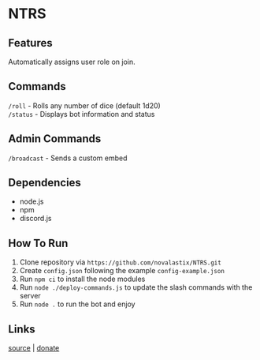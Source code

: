 # NTRS

## Features
Automatically assigns user role on join.

## Commands
`/roll` - Rolls any number of dice (default 1d20)  
`/status` - Displays bot information and status

## Admin Commands
`/broadcast` - Sends a custom embed

## Dependencies
- node.js
- npm
- discord.js

## How To Run
1. Clone repository via `https://github.com/novalastix/NTRS.git`
2. Create `config.json` following the example `config-example.json`
3. Run `npm ci` to install the node modules
4. Run `node ./deploy-commands.js` to update the slash commands with the server
5. Run `node .` to run the bot and enjoy

## Links
[source](https://github.com/novalastix/NTRS) | [donate](https://ko-fi.com/novalastix)